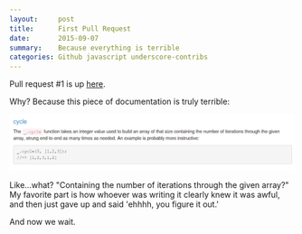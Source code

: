 ```yaml
---
layout:     post
title:      First Pull Request
date:       2015-09-07
summary:    Because everything is terrible
categories: Github javascript underscore-contribs
---
```


Pull request #1 is up [here](https://github.com/documentcloud/underscore-contrib/pull/202).

Why? Because this piece of documentation is truly terrible:

![before-pr](/images/before_pr1.png)

Like...what? "Containing the number of iterations through the given array?" My favorite part is how whoever was writing it clearly knew it was awful, and then just gave up and said 'ehhhh, you figure it out.'

And now we wait.


